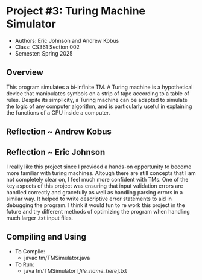 # Project #3: Turing Machine Simulator

* Authors: Eric Johnson and Andrew Kobus
* Class: CS361 Section 002
* Semester: Spring 2025

## Overview
This program simulates a bi-infinite TM. A Turing machine is a hypothetical device that manipulates symbols on a strip
of tape according to a table of rules. Despite its simplicity, a Turing machine can
be adapted to simulate the logic of any computer algorithm, and is particularly
useful in explaining the functions of a CPU inside a computer.

## Reflection ~ Andrew Kobus

## Reflection ~ Eric Johnson
I really like this project since I provided a hands-on opportunity to become more familiar with turing machines.  Altough there are still concepts that I am not completely clear on, I feel much more confident with TMs.  One of the key aspects of this project was ensuring that input validation errors are handled correctly and gracefully as well as handling parsing errors in a similar way.  It helped to write descriptive error statements to aid in debugging the program. I think it would fun to re work this project in the future and try different methods of optimizing the program when handling much larger .txt input files.  


## Compiling and Using

* To Compile:
    * javac tm/TMSimulator.java
* To Run:
    * java tm/TMSimulator [_file_name_here_].txt
